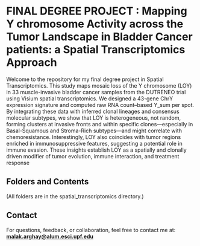 # FINAL DEGREE PROJECT : Mapping Y chromosome Activity across the Tumor Landscape in Bladder Cancer patients: a Spatial Transcriptomics Approach 

Welcome to the repository for my final degree project in Spatial Transcriptomics. This study maps mosaic loss of the Y chromosome (LOY) in 33 muscle-invasive bladder cancer samples from the DUTRENEO trial using Visium spatial transcriptomics. We designed a 43-gene ChrY expression signature and computed raw RNA count–based Y_sum per spot. By integrating these data with inferred clonal lineages and consensus molecular subtypes, we show that LOY is heterogeneous, not random, forming clusters at invasive fronts and within specific clones—especially in Basal-Squamous and Stroma-Rich subtypes—and might correlate with chemoresistance. Interestingly, LOY also coincides with tumor regions enriched in immunosuppressive features, suggesting a potential role in immune evasion. These insights establish LOY as a spatially and clonally driven modifier of tumor evolution, immune interaction, and treatment response


## Folders and Contents

(All folders are in the spatial_transcriptomics directory.)



## Contact

For questions, feedback, or collaboration, feel free to contact me at:  
**malak.arghay@alum.esci.upf.edu**

